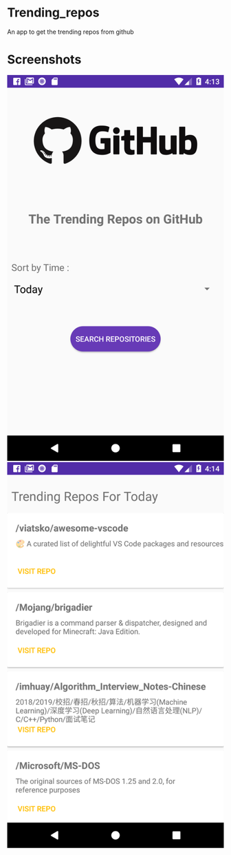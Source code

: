 # Trending_repos
An app to get the trending repos from github

# Screenshots
![Screenshot1](Screenshot_1538990019.png)
![Screenshot2](Screenshot_1538990075.png)